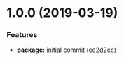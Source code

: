 # 1.0.0 (2019-03-19)


### Features

* **package:** initial commit ([ee2d2ce](https://github.com/victorhahn/airtable-plus/commit/ee2d2ce))
